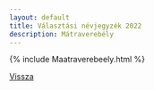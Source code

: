 ```yaml
---
layout: default
title: Választási névjegyzék 2022
description: Mátraverebély
---
```


{% include Maatraverebeely.html %}

[Vissza](./)